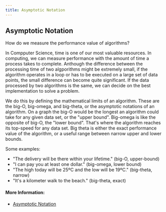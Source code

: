 ```yaml
---
title: Asymptotic Notation
---
```

## Asymptotic Notation

How do we measure the performance value of algorithms?

In Compputer Science, time is one of our most valuable resources. In computing, we can measure performance with the amount of time a process takes to complete. Anthough the difference between the processing time of two algporithms might be extremely small, if the algorithm operates in a loop or has to be executed on a large set of data points, the small difference can become quite significant. If the data processed by two algorithms is the same, we can decide on the best implementation to solve a problem.

We do this by defining the mathematical limits of an algorithm. These are the big-O, big-omega, and big-theta, or the asymptotic notations of an algorithm. On a graph the big-O would be the longest an algorithm could take for any given data set, or the "upper bound". Big-omega is like the opposite of big-O, the "lower bound". That's where the algorithm reaches its top-speed for any data set. Big theta is either the exact performance value of the algorithm, or a useful range between narrow upper and lower bounds.

Some examples:
- "The delivery will be there within your lifetime." (big-O, upper-bound)
- "I can pay you at least one dollar." (big-omega, lower bound)
- "The high today will be 25ºC and the low will be 19ºC." (big-theta, narrow)
- "It's a kilometer walk to the beach." (big-theta, exact)
#### More Information:
<!-- Please add any articles you think might be helpful to read before writing the article -->

- <a href='https://learnxinyminutes.com/docs/asymptotic-notation/' target='_blank' rel='nofollow'>Asymptotic Notation</a>
